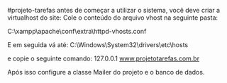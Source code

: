 #projeto-tarefas
antes de começar a utilizar o sistema, você deve criar a virtualhost do site: Cole o conteúdo do arquivo vhost na seguinte pasta:

C:\xampp\apache\conf\extra\httpd-vhosts.conf

E em seguida vá até: C:\Windows\System32\drivers\etc\hosts

e copie o seguinte comando: 127.0.0.1 www.projetotarefas.com.br

Após isso configure a classe Mailer do projeto e o banco de dados.
